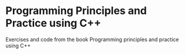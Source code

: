 # Programming Principles and Practice using C++
Exercises and code from the book Programming principles and practice using C++
